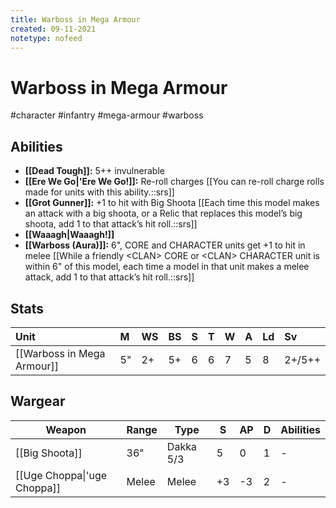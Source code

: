 ```yaml
---
title: Warboss in Mega Armour
created: 09-11-2021
notetype: nofeed
---
```


# Warboss in Mega Armour
#character #infantry #mega-armour #warboss 

## Abilities

- **[[Dead Tough]]:** 5++ invulnerable
- **[[Ere We Go\|'Ere We Go!]]:** Re-roll charges [[You can re-roll charge rolls made for units with this ability.::srs]]
- **[[Grot Gunner]]:** +1 to hit with Big Shoota [[Each time this model makes an attack with a big shoota, or a Relic that replaces this model’s big shoota, add 1 to that attack’s hit roll.::srs]]
- **[[Waaagh\|Waaagh!]]**
- **[[Warboss (Aura)]]:** 6", CORE and CHARACTER units get +1 to hit in melee [[While a friendly \<CLAN> CORE or \<CLAN> CHARACTER unit is within 6" of this model, each time a model in that unit makes a melee attack, add 1 to that attack’s hit roll.::srs]]

## Stats

| Unit                       | M   | WS  | BS  | S   | T   | W   | A   | Ld  | Sv  |
|:-------------------------- |:--- |:--- |:--- |:--- |:--- |:--- |:--- |:--- |:--- |
| [[Warboss in Mega Armour]] | 5"  | 2+  | 5+  | 6   | 6   | 7   | 5   | 8   | 2+/5++  | 

## Wargear

| Weapon                      | Range | Type      | S   | AP  | D   | Abilities |
| --------------------------- | ----- | --------- | --- | --- | --- | --------- |
| [[Big Shoota]]              | 36"   | Dakka 5/3 | 5   | 0   | 1   | -         |
| [[Uge Choppa\|'uge Choppa]] | Melee | Melee     | +3  | -3  | 2   | -         |
